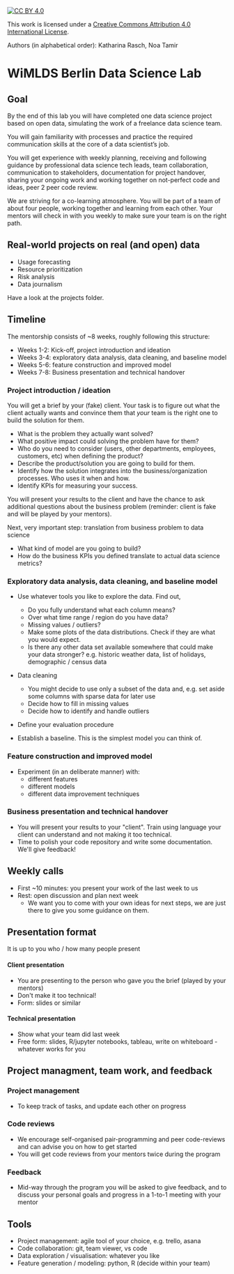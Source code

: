 
[![CC BY 4.0][cc-by-shield]][cc-by]

This work is licensed under a [Creative Commons Attribution 4.0 International License][cc-by].


[cc-by]: http://creativecommons.org/licenses/by/4.0/
[cc-by-image]: https://i.creativecommons.org/l/by/4.0/88x31.png
[cc-by-shield]: https://img.shields.io/badge/License-CC%20BY%204.0-lightgrey.svg

Authors (in alphabetical order): Katharina Rasch, Noa Tamir

# WiMLDS Berlin Data Science Lab

## Goal

By the end of this lab you will have completed one data science project based on open data, simulating the work of a freelance data science team.

You will gain familiarity with processes and practice the required communication skills at the core of a data scientist’s job. 

You will get experience with weekly planning, receiving and following guidance by professional data science tech leads, team collaboration, communication to stakeholders, documentation for project handover, sharing your ongoing work and working together on not-perfect code and ideas, peer 2 peer code review.

We are striving for a co-learning atmosphere. You will be part of a team of about four people, working together and learning from each other. Your mentors will check in with you weekly to make sure your team is on the right path.


## Real-world projects on real (and open) data

* Usage forecasting
* Resource prioritization
* Risk analysis
* Data journalism

Have a look at the projects folder. 

## Timeline

The mentorship consists of ~8 weeks, roughly following this structure:

* Weeks 1-2: Kick-off, project introduction and ideation
* Weeks 3-4: exploratory data analysis, data cleaning, and baseline model
* Weeks 5-6: feature construction and improved model
* Weeks 7-8: Business presentation and technical handover


### Project introduction / ideation

You will get a brief by your (fake) client. Your task is to figure out what the client actually wants and convince them that *your* team is the right one to build the solution for them. 

* What is the problem they actually want solved?
* What positive impact could solving the problem have for them? 
* Who do you need to consider (users, other departments, employees, customers, etc) when defining the product?
* Describe the product/solution you are going to build for them.
* Identify how the solution integrates into the business/organization processes. Who uses it when and how.
* Identify KPIs for measuring your success.

You will present your results to the client and have the chance to ask additional questions about the business problem (reminder: client is fake and will be played by your mentors).

Next, very important step: translation from business problem to data science

* What kind of model are you going to build?
* How do the business KPIs you defined translate to actual data science metrics?


### Exploratory data analysis, data cleaning, and baseline model

* Use whatever tools you like to explore the data. Find out, 
   	* Do you fully understand what each column means?
   	* Over what time range / region do you have data?
   	* Missing values / outliers?
	* Make some plots of the data distributions. Check if they are what you would expect.
	* Is there any other data set available somewhere that could make your data stronger? e.g. historic weather data, list of holidays, demographic / census data

* Data cleaning
	* You might decide to use only a subset of the data and, e.g. set aside some columns with sparse data for later use
	* Decide how to fill in missing values
	* Decide how to identify and handle outliers
 
* Define your evaluation procedure 
 
* Establish a baseline. This is the simplest model you can think of.

### Feature construction and improved model

* Experiment (in an deliberate manner) with:
    * different features
    * different models
    * different data improvement techniques
    
### Business presentation and technical handover

* You will present your results to your "client". Train using language your client can understand and not making it too technical.
* Time to polish your code repository and write some documentation. We'll give feedback! 

## Weekly calls

* First ~10 minutes: you present your work of the last week to us
* Rest: open discussion and plan next week
    * We want you to come with your own ideas for next steps, we are just there to give you some guidance on them.
    
## Presentation format

It is up to you who / how many people present

#### Client presentation

* You are presenting to the person who gave you the brief (played by your mentors)
* Don't make it too technical!
* Form: slides or similar

#### Technical presentation

* Show what your team did last week 
* Free form: slides, R/jupyter notebooks, tableau, write on whiteboard - whatever works for you

## Project managment, team work, and feedback

### Project management
* To keep track of tasks, and update each other on progress

### Code reviews
* We encourage self-organised pair-programming and peer code-reviews and can advise you on how to get started
* You will get code reviews from your mentors twice during the program

### Feedback
* Mid-way through the program you will be asked to give feedback, and to discuss your personal goals and progress in a 1-to-1 meeting with your mentor


## Tools

* Project management: agile tool of your choice, e.g. trello, asana
* Code collaboration: git, team viewer, vs code
* Data exploration / visualisation: whatever you like
* Feature generation / modeling: python, R (decide within your team)

